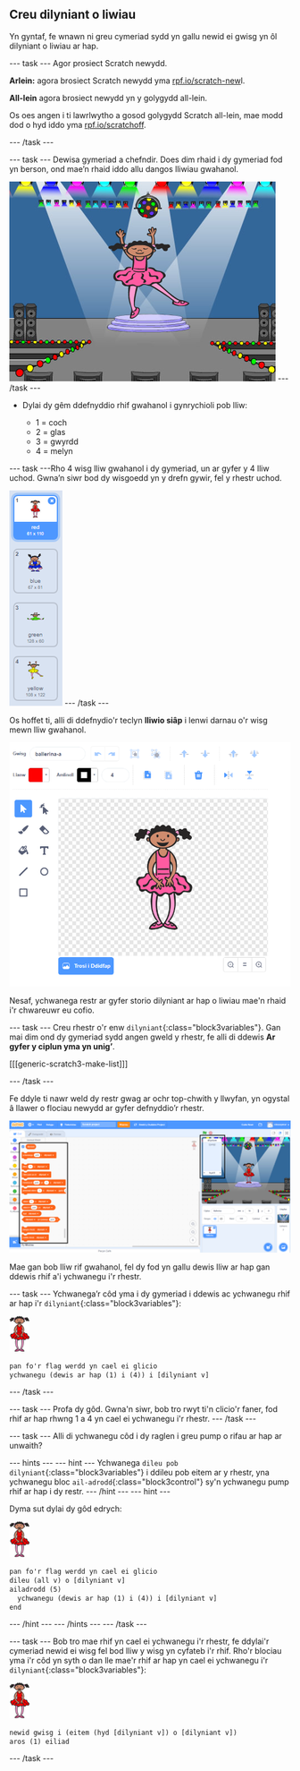 ## Creu dilyniant o liwiau

Yn gyntaf, fe wnawn ni greu cymeriad sydd yn gallu newid ei gwisg yn ôl dilyniant o liwiau ar hap.

\--- task \--- Agor prosiect Scratch newydd.

**Arlein:** agora brosiect Scratch newydd yma [rpf.io/scratch-new](https://rpf.io/scratchon)l.

**All-lein** agora brosiect newydd yn y golygydd all-lein.

Os oes angen i ti lawrlwytho a gosod golygydd Scratch all-lein, mae modd dod o hyd iddo yma [rpf.io/scratchoff](https://rpf.io/scratchoff).

\--- /task \---

\--- task \--- Dewisa gymeriad a chefndir. Does dim rhaid i dy gymeriad fod yn berson, ond mae’n rhaid iddo allu dangos lliwiau gwahanol.

![sgrinlun](images/colour-sprite.png) \--- /task \---

+ Dylai dy gêm ddefnyddio rhif gwahanol i gynrychioli pob lliw:
    
    + 1 = coch
    + 2 = glas
    + 3 = gwyrdd
    + 4 = melyn

\--- task \---Rho 4 wisg lliw gwahanol i dy gymeriad, un ar gyfer y 4 lliw uchod. Gwna’n siwr bod dy wisgoedd yn y drefn gywir, fel y rhestr uchod.

![sgrinlun](images/colour-costume.png) \--- /task \---

Os hoffet ti, alli di ddefnydio'r teclyn **lliwio siâp** i lenwi darnau o'r wisg mewn lliw gwahanol.

![lliw-a-siâp](images/color-a-shape.png)

Nesaf, ychwanega restr ar gyfer storio dilyniant ar hap o liwiau mae'n rhaid i'r chwareuwr eu cofio.

\--- task \--- Creu rhestr o'r enw `dilyniant`{:class="block3variables"}. Gan mai dim ond dy gymeriad sydd angen gweld y rhestr, fe alli di ddewis **Ar gyfer y ciplun yma yn unig’**.

[[[generic-scratch3-make-list]]]

\--- /task \---

Fe ddyle ti nawr weld dy restr gwag ar ochr top-chwith y llwyfan, yn ogystal â llawer o flociau newydd ar gyfer defnyddio’r rhestr.

![sgrinlun](images/colour-list-blocks-annotated.png)

Mae gan bob lliw rif gwahanol, fel dy fod yn gallu dewis lliw ar hap gan ddewis rhif a'i ychwanegu i'r rhestr.

\--- task \--- Ychwanega’r côd yma i dy gymeriad i ddewis ac ychwanegu rhif ar hap i'r `dilyniant`{:class="block3variables"}:

![ballerina](images/ballerina.png)

```blocks3
pan fo'r flag werdd yn cael ei glicio
ychwanegu (dewis ar hap (1) i (4)) i [dilyniant v]
```

\--- /task \---

\--- task \--- Profa dy gôd. Gwna'n siwr, bob tro rwyt ti'n clicio'r faner, fod rhif ar hap rhwng 1 a 4 yn cael ei ychwanegu i'r rhestr. \--- /task \---

\--- task \--- Alli di ychwanegu côd i dy raglen i greu pump o rifau ar hap ar unwaith?

\--- hints \--- \--- hint \--- Ychwanega `dileu pob dilyniant`{:class="block3variables"} i ddileu pob eitem ar y rhestr, yna ychwanegu bloc `ail-adrodd`{:class="block3control"} sy'n ychwanegu pump rhif ar hap i dy restr. \--- /hint \--- \--- hint \---

Dyma sut dylai dy gôd edrych:

![ballerina](images/ballerina.png)

```blocks3
pan fo'r flag werdd yn cael ei glicio
dileu (all v) o [dilyniant v]
ailadrodd (5) 
  ychwanegu (dewis ar hap (1) i (4)) i [dilyniant v]
end
```

\--- /hint \--- \--- /hints \--- \--- /task \---

\--- task \--- Bob tro mae rhif yn cael ei ychwanegu i'r rhestr, fe ddylai'r cymeriad newid ei wisg fel bod lliw y wisg yn cyfateb i'r rhif. Rho'r blociau yma i'r côd yn syth o dan lle mae'r rhif ar hap yn cael ei ychwanegu i'r `dilyniant`{:class="block3variables"}:

![ballerina](images/ballerina.png)

```blocks3
newid gwisg i (eitem (hyd [dilyniant v]) o [dilyniant v])
aros (1) eiliad
```

\--- /task \---